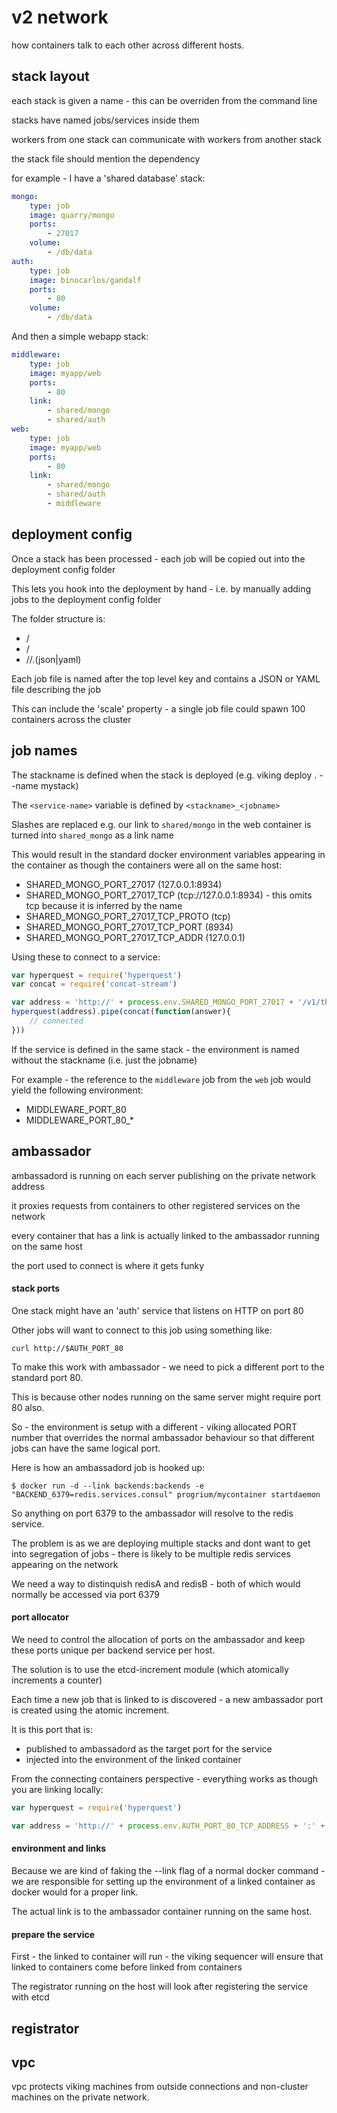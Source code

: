# v2 network

how containers talk to each other across different hosts.

## stack layout

each stack is given a name - this can be overriden from the command line

stacks have named jobs/services inside them

workers from one stack can communicate with workers from another stack

the stack file should mention the dependency

for example - I have a 'shared database' stack:

```yaml
mongo:
	type: job
	image: quarry/mongo
	ports:
		- 27017
	volume:
		- /db/data
auth:
	type: job
	image: binocarlos/gandalf
	ports:
		- 80
	volume:
		- /db/data
```

And then a simple webapp stack:

```yaml
middleware:
	type: job
	image: myapp/web
	ports:
		- 80
	link:
		- shared/mongo
		- shared/auth
web:
	type: job
	image: myapp/web
	ports:
		- 80
	link:
		- shared/mongo
		- shared/auth
		- middleware
```

## deployment config

Once a stack has been processed - each job will be copied out into the deployment config folder

This lets you hook into the deployment by hand - i.e. by manually adding jobs to the deployment config folder

The folder structure is:

 * /
 * /<stackname>
 * /<stackname>/<containername>.(json|yaml)

Each job file is named after the top level key and contains a JSON or YAML file describing the job

This can include the 'scale' property - a single job file could spawn 100 containers across the cluster

## job names

The stackname is defined when the stack is deployed (e.g. viking deploy . --name mystack)

The `<service-name>` variable is defined by `<stackname>_<jobname>`

Slashes are replaced e.g. our link to `shared/mongo` in the web container is turned into `shared_mongo` as a link name

This would result in the standard docker environment variables appearing in the container as though the containers were all on the same host:

 * SHARED_MONGO_PORT_27017 (127.0.0.1:8934)
 * SHARED_MONGO_PORT_27017_TCP (tcp://127.0.0.1:8934) - this omits tcp because it is inferred by the name
 * SHARED_MONGO_PORT_27017_TCP_PROTO (tcp)
 * SHARED_MONGO_PORT_27017_TCP_PORT (8934)
 * SHARED_MONGO_PORT_27017_TCP_ADDR (127.0.0.1)

Using these to connect to a service:

```js
var hyperquest = require('hyperquest')
var concat = require('concat-stream')

var address = 'http://' + process.env.SHARED_MONGO_PORT_27017 + '/v1/thing'
hyperquest(address).pipe(concat(function(answer){
	// connected
}))
```

If the service is defined in the same stack - the environment is named without the stackname (i.e. just the jobname)

For example - the reference to the `middleware` job from the `web` job would yield the following environment:

 * MIDDLEWARE_PORT_80
 * MIDDLEWARE_PORT_80_*

## ambassador

ambassadord is running on each server publishing on the private network address

it proxies requests from containers to other registered services on the network

every container that has a link is actually linked to the ambassador running on the same host

the port used to connect is where it gets funky

#### stack ports

One stack might have an 'auth' service that listens on HTTP on port 80

Other jobs will want to connect to this job using something like:

```
curl http://$AUTH_PORT_80
```

To make this work with ambassador - we need to pick a different port to the standard port 80.

This is because other nodes running on the same server might require port 80 also.

So - the environment is setup with a different - viking allocated PORT number that overrides the normal ambassador behaviour so that different jobs can have the same logical port.

Here is how an ambassadord job is hooked up:

```
$ docker run -d --link backends:backends -e "BACKEND_6379=redis.services.consul" progrium/mycontainer startdaemon
```

So anything on port 6379 to the ambassador will resolve to the redis service.

The problem is as we are deploying multiple stacks and dont want to get into segregation of jobs - there is likely to be multiple redis services appearing on the network

We need a way to distinquish redisA and redisB - both of which would normally be accessed via port 6379

#### port allocator

We need to control the allocation of ports on the ambassador and keep these ports unique per backend service per host.

The solution is to use the etcd-increment module (which atomically increments a counter)

Each time a new job that is linked to is discovered - a new ambassador port is created using the atomic increment.

It is this port that is:

 * published to ambassadord as the target port for the service
 * injected into the environment of the linked container

From the connecting containers perspective - everything works as though you are linking locally:

```js
var hyperquest = require('hyperquest')

var address = 'http://' + process.env.AUTH_PORT_80_TCP_ADDRESS + ':' + process.env.AUTH_PORT_80_TCP_ADDRESS
```

#### environment and links

Because we are kind of faking the --link flag of a normal docker command - we are responsible for setting up the environment of a linked container as docker would for a proper link.

The actual link is to the ambassador container running on the same host.

#### prepare the service

First - the linked to container will run - the viking sequencer will ensure that linked to containers come before linked from containers

The registrator running on the host will look after registering the service with etcd




## registrator


## vpc

vpc protects viking machines from outside connections and non-cluster machines on the private network.
